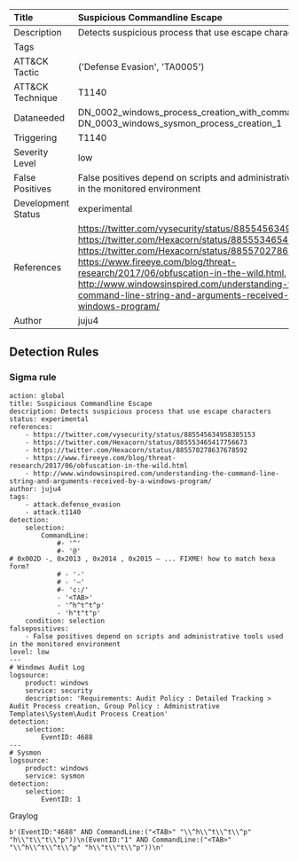 | Title        | Suspicious Commandline Escape |
|:-------------------|:------------------|
| Description        | Detects suspicious process that use escape characters |
| Tags               |   |
| ATT&amp;CK Tactic | ('Defense Evasion', 'TA0005')  |
| ATT&amp;CK Technique | T1140  |
| Dataneeded         | DN_0002_windows_process_creation_with_commandline_4688, DN_0003_windows_sysmon_process_creation_1 |
| Triggering         | T1140 |
| Severity Level     | low       |
| False Positives    | False positives depend on scripts and administrative tools used in the monitored environment |
| Development Status | experimental      |
| References         | https://twitter.com/vysecurity/status/885545634958385153, https://twitter.com/Hexacorn/status/885553465417756673, https://twitter.com/Hexacorn/status/885570278637678592, https://www.fireeye.com/blog/threat-research/2017/06/obfuscation-in-the-wild.html, http://www.windowsinspired.com/understanding-the-command-line-string-and-arguments-received-by-a-windows-program/ |
| Author             | juju4      |


## Detection Rules

### Sigma rule

```
action: global
title: Suspicious Commandline Escape
description: Detects suspicious process that use escape characters
status: experimental
references:
    - https://twitter.com/vysecurity/status/885545634958385153
    - https://twitter.com/Hexacorn/status/885553465417756673
    - https://twitter.com/Hexacorn/status/885570278637678592
    - https://www.fireeye.com/blog/threat-research/2017/06/obfuscation-in-the-wild.html
    - http://www.windowsinspired.com/understanding-the-command-line-string-and-arguments-received-by-a-windows-program/
author: juju4
tags:
    - attack.defense_evasion
    - attack.t1140
detection:
    selection:
        CommandLine: 
            #- '^'
            #- '@'
# 0x002D -, 0x2013 , 0x2014 , 0x2015 ― ... FIXME! how to match hexa form?
            # - '-'
            # - '―'
            #- 'c:/'
            - '<TAB>'
            - '^h^t^t^p'
            - 'h"t"t"p'
    condition: selection
falsepositives: 
    - False positives depend on scripts and administrative tools used in the monitored environment
level: low
---
# Windows Audit Log
logsource:
    product: windows
    service: security
    description: 'Requirements: Audit Policy : Detailed Tracking > Audit Process creation, Group Policy : Administrative Templates\System\Audit Process Creation'
detection:
    selection:
        EventID: 4688
---
# Sysmon
logsource:
    product: windows
    service: sysmon
detection:
    selection:
        EventID: 1

```











Graylog

```
b'(EventID:"4688" AND CommandLine:("<TAB>" "\\^h\\^t\\^t\\^p" "h\\"t\\"t\\"p"))\n(EventID:"1" AND CommandLine:("<TAB>" "\\^h\\^t\\^t\\^p" "h\\"t\\"t\\"p"))\n'
```

